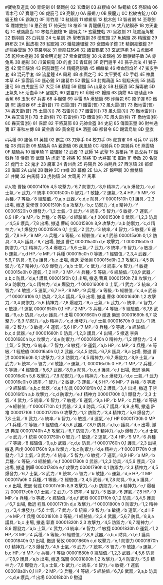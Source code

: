 ﻿#寶物及道具
00 青銅劍
01 鑌鐵劍
02 玄鐵劍
03 紅纓槍
04 點鋼槍
05 亮銀槍
06 青木弓
07 寶雕弓
08 虎筋弓
09 亮銀刀
0A 雁翅刀
0B 展龍刀
0C 松紋古錠刀
0D 霸王槍
0E 霸海刀
0F 青竹扇
10 紅綾扇
11 縹緲扇
12 桃木劍
13 智者劍
14 至尊劍
15 雌雄雙劍
16 思召劍
17 倚天劍
18 槍斧
19 青龍偃月刀
1A 丈八點鋼矛
1B 方天畫戟
1C 破鷹龍齒
1D 寒殺亮銀槍
1E 龍騎尖
1F 玄鐵雙戟
20 皇狼劍
21 龍膽涯角槍
22 鶴羽扇
23 白羽扇
24 七星劍
25 聖者寶劍
26 硬皮鎧
27 魚鱗鎧
28 精鐵鎧
29 麻布衣
2A 獸皮袍
2B 貂皮袍
2C 蟠龍連環鎧
2D 袞銀索子鎧
2E 精鋼亮銀鎧
2F 虎嘯吞雲鎧
30 霓裳羽衣
31 青龍狂怒袍
32 諸葛鶴氅
33 玄武道袍
34 白虎戰袍
35 乾坤太極袍
36 黃金明光鎧
37 紫金寶鏡鎧
38 朱雀錦袍
39 戰爭獅子盾
3A 赤兔馬
3B 絕影
3C 爪黃飛電
3D 的盧
3E 青釭劍
3F 奇門遁甲
40 孫子兵法
41 獅子盔
42 驚滔駭浪
43 飛龍戰盔
44 精鋼亮銀盾
45 麒麟槍
46 嗜血烈焰斧
47 鯊皮手套
48 混元手套
49 流星錘
4A 周易
4B 李廣之弓
4C 太平要術
4D 手戟
4E 神農本草
4F 穿雲箭
50 護心鏡
51 諸葛巾
52 戰盔
53 封魔葫蘆
54 翱翔天馬
55 諸葛連弓
56 白虎靈玉
57 大豆
58 精糧
59 雞腿
5A 山泉水
5B 杜康酒
5C 解毒散
5D 正氣丸
5E 活血草
5F 醒腦丸
60 碧靈丹
61 印綬
62 饅頭
63 燒餅
64 糖葫蘆
65 香蕉
66 玉米
67 兵書
68 手榴彈
69 手雷
6A 爆破筒
6B 炸藥包
6C 原子彈
6D 鐵鏟
6E 遙控器
6F 土雷(普)
70 石雷(普)
71 鐵雷(普)
72 風火雷(普)
73 徹地雷(普)
74 轟天雷(普)
75 土雷(引)
76 石雷(引)
77 鐵雷(引)
78 風火雷(引)
79 徹地雷(引)
7A 轟天雷(引)
7B 土雷(控)
7C 石雷(控)
7D 鐵雷(控)
7E 風火雷(控)
7F 徹地雷(控)
80 轟天雷(控)
81 保留
82 干將莫邪
83 元帥金盔
84 史記
85 傳國玉璽
86 財神通寶
87 春秋左傳 
88 黃金盾
89 黃金冠
8A 酒壺
8B 都督令
8C 踢雲烏騅
8D 皇旗

#兵種
00 諸侯
01 英雄
02 霸主
03 刀斧手
04 校刀手
05 虎賁軍
06 弓兵
07 羽林衛
08 飛羽衛
09 驍騎兵
0A 親衛騎
0B 疾風騎
0C 弓騎兵
0D 突騎兵
0E 燕雲騎
0F 驃騎兵
10 鐵甲騎
11 龍驤騎
12 武者
13 武師
14 武聖
15 長槍兵
16 長戈兵
17 鐵戟兵
18 侍衛
19 武衛
1A 虎衛
1B 裨將
1C 驍將
1D 大將軍
1E 軍師
1F 參政
20 名醫
21 虎鬥士
22 鬼才
23 魔軍
24 青州兵
25 丹陽兵
26 白眊兵
27 西涼騎
28 都督
29 海軍
2A 山賊
2B 戰神
2C 巾幗
2D 幕僚
2E 仙人
2F 錦甲騎
30 無雙騎	
31 井闌
32 白馬騎
33 虎豹騎
34 大司馬
?? 馬車

#人物
曹操
000014f0h 4,5 攻擊力／6,7 防禦力／8,9 精神力／a,b 爆發力／c,d 士氣／e 武力／f 統率
00001500h 0 智力／1 敏捷／2 運氣／3,4 HP／5 MP／6 兵種／7 等級／8 經驗值／9,a,b 武器／c,d,e 防具／f
00001510h 0,1 護具／2,3 出場, 撤退
夏侯惇
00001510h 9,a 攻擊力／b,c 防禦力／d,e 精神力／f
00001520h 0 爆發力／1,2 士氣／3 武力／4 統率／5 智力／6 敏捷／7 運氣／8,9 HP／a MP／b 兵種／c 等級／d 經驗值／e,f
00001530h 0 武器／1,2,3 防具／4,5,6 護具／7,8 出場, 撤退
曹純
00001580h 8,9 攻擊力／a,b 防禦力／c,d 精神力／e,f 爆發力
00001590h 0,1 士氣／2 武力／3 統率／4 智力／5 敏捷／6 運氣／7,8 HP／9 MP／a 兵種／b 等級／c 經驗值／d,e,f 武器
000015a0h 0,1,2 防具／3,4,5 護具／6,7 出場, 撤退
曹仁
000015a0h d,e 攻擊力／f
000015b0h 0 防禦力／1,2 精神力／3,4 爆發力／5,6 士氣／7 武力／8 統率／9 智力／a 敏捷／b 運氣／c,d HP／e MP／f 兵種
000015c0h 0 等級／1 經驗值／2,3,4 武器／5,6,7 防具／8,7,a 護具／b,c 出場, 撤退
夏侯淵
000015d0h 2,3 攻擊力／4,5 防禦力／6,7 精神力／8,9 爆發力／a,b 士氣／c 武力／d 統率／e 智力／f 敏捷
000015e0h 0 運氣／1,2 HP／3 MP／4 兵種／5 等級／6 經驗值／7,8,9 武器／a,b,c 防具／d,e,f 護具
000015f0h 0,1 出場, 撤退
曹真
000015f0h 7,8 攻擊力／9,a 防禦力／b,c 精神力／d,e 爆發力／f
00001600h 0 士氣／1 武力／2 統率／3 智力／4 敏捷／5 運氣／6,7 HP／8 MP／9 兵種／a 等級／b 經驗值／c,d,e 武器／f
00001610h 0,1 防具／2,3,4 護具／5,6 出場, 撤退
曹休
00001640h 1,2 攻擊力／3,4 防禦力／5,6 精神力／7,8 爆發力／9,a 士氣／b 武力／c 統率／d 智力／e 敏捷／f 運氣
00001650h 0,1 HP／2 MP／3 兵種／4 等級／5 經驗值／6,7,8 武器／9,a,b 防具／c,d,e 護具／f 出場
00001660h 0 撤退
樂進
00001660h 6,7 攻擊力／8,9 防禦力／a,b 精神力／c,d 爆發力／e,f 士氣
00001670h 0 武力／1 統率／2 智力／3 敏捷／4 運氣／5,6 HP／7 MP／8 兵種／9 等級／a 經驗值／b,c,d 武器／e,f
00001680h 0 防具／1,2,3 護具／4 出場／5 撤退
李典
00001680h b,c 攻擊力／d,e 防禦力／f
00001690h 0 精神力／1,2 爆發力／3,4 士氣／5 武力／6 統率／7 智力／8 敏捷／9 運氣／a,b HP／c MP／d 兵種／e 等級／f 經驗值
000016a0h 0,1,2 武器／3,4,5 防具／6,7,8 護具／9,a 出場, 撤退
曹洪
000016b0h 0,1 攻擊力／2,3 防禦力／4,5 精神力／6,7 爆發力／8,9 士氣／a 武力／b 統率／c 智力／d 敏捷／e 運氣／f,
000016c0h 0 HP／1 MP／2 兵種／3 等級／4 經驗值／5,6,7 武器／8,9,a 防具／b,c,d 護具／e,f 出場, 撤退
徐晃
000016d0h 5,6 攻擊力／7,8 防禦力／9,a 精神力／b,c 爆發力／d,e 士氣／f 武力
000016e0h 0 統率／1 智力／2 敏捷／3 運氣／4,5 HP／6 MP／7 兵種／8 等級／9 經驗值／a,b,c 武器／d,e,f 防具
000016f0h 0,1,2 護具／3,4 出場, 撤退
于禁
000016f0h a,b 攻擊力／c,d 防禦力／e,f 精神力
00001700h 0,1 爆發力／2,3 士氣／4 武力／5 統率／6 智力／7 敏捷／8 運氣／9,a HP／b MP／c 兵種／d 等級／e 經驗值／f
00001710h 0,1 武器／2,3,4 防具／5,6,7 護具／8,9 出場, 撤退
許褚
00001710h f
00001720h 0 攻擊力／1,2 防禦力／3,4 精神力／5,6 爆發力／7,8 士氣／9 武力／a 統率／b 智力／c 敏捷／d 運氣／e,f HP
00001730h 0 MP／1 兵種／2 等級／3 經驗值／4,5,6 武器／7,8,9 防具／a,b,c 護具／d,e 出場, 撤退
典韋
00001740h 4,5 攻擊力／6,7 防禦力／8,9 精神力／a,b 爆發力／c,d 士氣／e 武力／f 統率
00001750h 0 智力／1 敏捷／2 運氣／3,4 HP／5 MP／6 兵種／7 等級／8 經驗值／9,a,b 武器／c,d,e 防具／f
00001760h 0,1 護具／2,3 出場, 撤退
呂虔
00001760h 9,a 攻擊力／b,c 防禦力／d,e 精神力／f
00001770h 0 爆發力／1,2 士氣／3 武力／4 統率／5 智力／6 敏捷／7 運氣／8,9 HP／a MP／b 兵種／c 等級／d 經驗值／e,f
00001780h 0 武器／1,2,3 防具／4,5,6 護具／7,8 出場, 撤退
劉曄
00001780h e,f 攻擊力
00001790h 0,1 防禦力／2,3 精神力／4,5 爆發力／6,7 士氣／8 武力／9 統率／a 智力／b 敏捷／c 運氣／d,e HP／f MP
000017a0h 0 兵種／1 等級／2 經驗值／3,4,5 武器／6,7,8 防具／9,a,b 護具／c,d 出場, 撤退
荀彧
000017d0h 8,9 攻擊力／a,b 防禦力／c,d 精神力／e,f 爆發力
000017e0h 0,1 士氣／2 武力／3 統率／4 智力／5 敏捷／6 運氣／7,8 HP／9 MP／a 兵種／b 等級／c 經驗值／d,e,f 武器
000017f0h 0,1,2 防具／3,4,5 護具／6,7 出場, 撤退
程昱
000017f0h d,e 攻擊力／f
00001800h 0 防禦力／1,2 精神力／3,4 爆發力／5,6 士氣／7 武力／8 統率／9 智力／a 敏捷／b 運氣／c,d HP／e MP／f 兵種
00001810h 0 等級／1 經驗值／2,3,4 武器／5,6,7 防具／8,9,a 護具／b,c 出場, 撤退
郭嘉
00001820h 2,3 攻擊力／4,5 防禦力／6,7 精神力／8,9 爆發力／a,b 士氣／c 武力／d 統率／e 智力／f 敏捷
00001830h 0 運氣／1,2 HP／3 MP／4 兵種／5 等級／6 經驗值／7,8,9 武器／a,b,c 防具／d,e,f 護具
00001840h 0,1 出場, 撤退
荀攸
00001860h c,d 攻擊力／e,f 防禦力
00001870h 0,1 精神力／2,3 爆發力／4,5 士氣／6 武力／7 統率／8 智力／9 敏捷／a 運氣／b,c HP／d MP／e 兵種／f 等級
00001880h 0 經驗值／1,2,3 武器／4,5,6 防具／7,8,9 護具／a,b 出場, 撤退
滿寵
00001890h 1,2 攻擊力／3,4 防禦力／5,6 精神力／7,8 爆發力／9,a 士氣／b 武力／c 統率／d 智力／e 敏捷／f 運氣
000018a0h 0,1 HP／2 MP／3 兵種／4 等級／5 經驗值／6,7,8 武器／9,a,b 防具／c,d,e 護具／f 出場
000018b0h 0 撤退